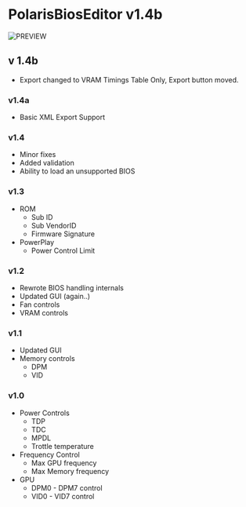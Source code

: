 # PolarisBiosEditor v1.4b
![PREVIEW](http://i.imgur.com/iCKSSaH.png)

## v 1.4b
- Export changed to VRAM Timings Table Only, Export button moved.

### v1.4a
- Basic XML Export Support

### v1.4
- Minor fixes
- Added validation
- Ability to load an unsupported BIOS

### v1.3
- ROM
  - Sub ID
  - Sub VendorID
  - Firmware Signature
- PowerPlay
  - Power Control Limit

### v1.2
- Rewrote BIOS handling internals
- Updated GUI (again..)
- Fan controls
- VRAM controls

### v1.1
- Updated GUI
- Memory controls
  - DPM
  - VID

### v1.0
- Power Controls
  - TDP
  - TDC
  - MPDL
  - Trottle temperature
- Frequency Control
  - Max GPU frequency
  - Max Memory frequency
- GPU
  - DPM0 - DPM7 control
  - VID0 - VID7 control
